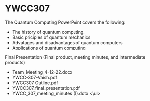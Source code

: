 # YWCC307

<p>The Quantum Computing PowerPoint covers the following:</p>
<ul> <li> The history of quantum computing.
  <li> Basic priciples of quantum mechanics
  <li> Advatages and disadvantages of quantum computers
  <li> Applications of quantum computing
</ul>

<p> Final Presentation (Final product, meeting minutes, and intermediate products)
<ul> <li>Team_Meeting_4-12-22.docx
<li>YWCC-307-Vaish.pdf
<li>YWCC307 Outline.pdf
<li>YWCC307_final_presentation.pdf
<li>YWCC_307_meeting_minutes (1).dotx
<\ul>
